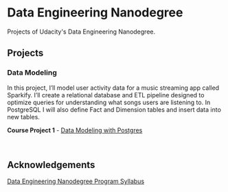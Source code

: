# Data Engineering Nanodegree
Projects of Udacity's Data Engineering Nanodegree.

## Projects

### Data Modeling
In this project, I’ll model user activity data for a music streaming app called Sparkify. I’ll create a relational database and ETL pipeline designed to optimize queries for understanding what songs users are listening to. In PostgreSQL I will also define Fact and Dimension tables and insert data into new tables.

**Course Project 1** - [Data Modeling with Postgres](https://github.com/dacosta-github/udacity-de/postgres-data-modeling)



<br>

## Acknowledgements
[Data Engineering Nanodegree Program Syllabus](https://d20vrrgs8k4bvw.cloudfront.net/documents/en-US/Data+Engineering+Nanodegree+Program+Syllabus.pdf)